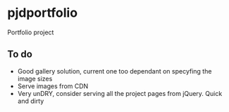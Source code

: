 # pjdportfolio
Portfolio project

## To do
- Good gallery solution, current one too dependant on specyfing the image sizes
- Serve images from CDN
- Very unDRY, consider serving all the project pages from jQuery. Quick and dirty
